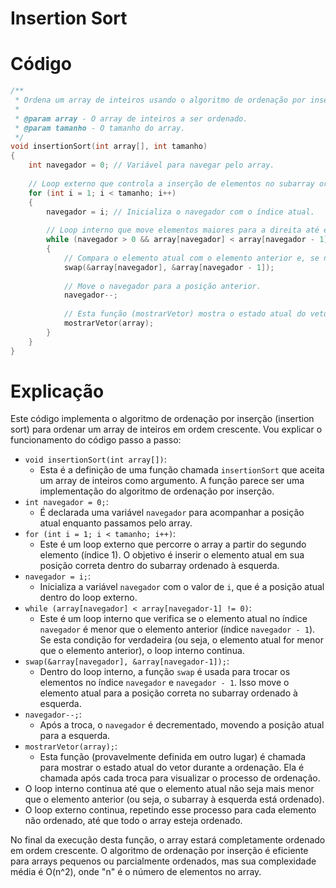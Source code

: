 # Insertion Sort

# Código

```c
/**
 * Ordena um array de inteiros usando o algoritmo de ordenação por inserção (insertion sort).
 *
 * @param array - O array de inteiros a ser ordenado.
 * @param tamanho - O tamanho do array.
 */
void insertionSort(int array[], int tamanho)
{
    int navegador = 0; // Variável para navegar pelo array.
    
    // Loop externo que controla a inserção de elementos no subarray ordenado.
    for (int i = 1; i < tamanho; i++)
    {
        navegador = i; // Inicializa o navegador com o índice atual.
        
        // Loop interno que move elementos maiores para a direita até encontrar a posição correta.
        while (navegador > 0 && array[navegador] < array[navegador - 1] != 0)
        {
            // Compara o elemento atual com o elemento anterior e, se necessário, troca-os.
            swap(&array[navegador], &array[navegador - 1]);
            
            // Move o navegador para a posição anterior.
            navegador--;
            
            // Esta função (mostrarVetor) mostra o estado atual do vetor durante a ordenação.
            mostrarVetor(array);
        }
    }
}
```

# Explicação

Este código implementa o algoritmo de ordenação por inserção (insertion sort) para ordenar um array de inteiros em ordem crescente. Vou explicar o funcionamento do código passo a passo:

- `void insertionSort(int array[])`:
    - Esta é a definição de uma função chamada `insertionSort` que aceita um array de inteiros como argumento. A função parece ser uma implementação do algoritmo de ordenação por inserção.
- `int navegador = 0;`:
    - É declarada uma variável `navegador` para acompanhar a posição atual enquanto passamos pelo array.
- `for (int i = 1; i < tamanho; i++)`:
    - Este é um loop externo que percorre o array a partir do segundo elemento (índice 1). O objetivo é inserir o elemento atual em sua posição correta dentro do subarray ordenado à esquerda.
- `navegador = i;`:
    - Inicializa a variável `navegador` com o valor de `i`, que é a posição atual dentro do loop externo.
- `while (array[navegador] < array[navegador-1] != 0)`:
    - Este é um loop interno que verifica se o elemento atual no índice `navegador` é menor que o elemento anterior (índice `navegador - 1`). Se esta condição for verdadeira (ou seja, o elemento atual for menor que o elemento anterior), o loop interno continua.
- `swap(&array[navegador], &array[navegador-1]);`:
    - Dentro do loop interno, a função `swap` é usada para trocar os elementos no índice `navegador` e `navegador - 1`. Isso move o elemento atual para a posição correta no subarray ordenado à esquerda.
- `navegador--;`:
    - Após a troca, o `navegador` é decrementado, movendo a posição atual para a esquerda.
- `mostrarVetor(array);`:
    - Esta função (provavelmente definida em outro lugar) é chamada para mostrar o estado atual do vetor durante a ordenação. Ela é chamada após cada troca para visualizar o processo de ordenação.
- O loop interno continua até que o elemento atual não seja mais menor que o elemento anterior (ou seja, o subarray à esquerda está ordenado).
- O loop externo continua, repetindo esse processo para cada elemento não ordenado, até que todo o array esteja ordenado.

No final da execução desta função, o array estará completamente ordenado em ordem crescente. O algoritmo de ordenação por inserção é eficiente para arrays pequenos ou parcialmente ordenados, mas sua complexidade média é O(n^2), onde "n" é o número de elementos no array.